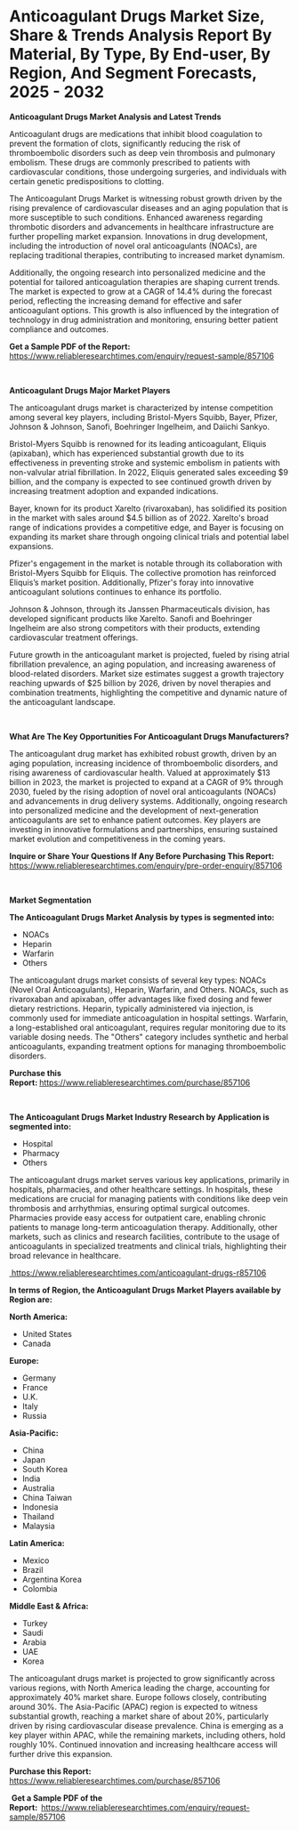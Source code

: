 <p><h1>Anticoagulant Drugs Market Size, Share & Trends Analysis Report By Material, By Type, By End-user, By Region, And Segment Forecasts, 2025 - 2032</h1></p><p><strong>Anticoagulant Drugs Market Analysis and Latest Trends</strong></p>
<p><p>Anticoagulant drugs are medications that inhibit blood coagulation to prevent the formation of clots, significantly reducing the risk of thromboembolic disorders such as deep vein thrombosis and pulmonary embolism. These drugs are commonly prescribed to patients with cardiovascular conditions, those undergoing surgeries, and individuals with certain genetic predispositions to clotting.</p><p>The Anticoagulant Drugs Market is witnessing robust growth driven by the rising prevalence of cardiovascular diseases and an aging population that is more susceptible to such conditions. Enhanced awareness regarding thrombotic disorders and advancements in healthcare infrastructure are further propelling market expansion. Innovations in drug development, including the introduction of novel oral anticoagulants (NOACs), are replacing traditional therapies, contributing to increased market dynamism.</p><p>Additionally, the ongoing research into personalized medicine and the potential for tailored anticoagulation therapies are shaping current trends. The market is expected to grow at a CAGR of 14.4% during the forecast period, reflecting the increasing demand for effective and safer anticoagulant options. This growth is also influenced by the integration of technology in drug administration and monitoring, ensuring better patient compliance and outcomes.</p></p>
<p><strong>Get a Sample PDF of the Report:&nbsp;</strong> <a href="https://www.reliableresearchtimes.com/enquiry/request-sample/857106?utm_campaign=3113&utm_medium=2&utm_source=Github&utm_content=ia&utm_term=19042025&utm_id=anticoagulant-drugs">https://www.reliableresearchtimes.com/enquiry/request-sample/857106</a></p>
<p>&nbsp;</p>
<p><strong>Anticoagulant Drugs Major Market Players</strong></p>
<p><p>The anticoagulant drugs market is characterized by intense competition among several key players, including Bristol-Myers Squibb, Bayer, Pfizer, Johnson & Johnson, Sanofi, Boehringer Ingelheim, and Daiichi Sankyo. </p><p>Bristol-Myers Squibb is renowned for its leading anticoagulant, Eliquis (apixaban), which has experienced substantial growth due to its effectiveness in preventing stroke and systemic embolism in patients with non-valvular atrial fibrillation. In 2022, Eliquis generated sales exceeding $9 billion, and the company is expected to see continued growth driven by increasing treatment adoption and expanded indications.</p><p>Bayer, known for its product Xarelto (rivaroxaban), has solidified its position in the market with sales around $4.5 billion as of 2022. Xarelto's broad range of indications provides a competitive edge, and Bayer is focusing on expanding its market share through ongoing clinical trials and potential label expansions.</p><p>Pfizer's engagement in the market is notable through its collaboration with Bristol-Myers Squibb for Eliquis. The collective promotion has reinforced Eliquis’s market position. Additionally, Pfizer's foray into innovative anticoagulant solutions continues to enhance its portfolio.</p><p>Johnson & Johnson, through its Janssen Pharmaceuticals division, has developed significant products like Xarelto. Sanofi and Boehringer Ingelheim are also strong competitors with their products, extending cardiovascular treatment offerings.</p><p>Future growth in the anticoagulant market is projected, fueled by rising atrial fibrillation prevalence, an aging population, and increasing awareness of blood-related disorders. Market size estimates suggest a growth trajectory reaching upwards of $25 billion by 2026, driven by novel therapies and combination treatments, highlighting the competitive and dynamic nature of the anticoagulant landscape.</p></p>
<p>&nbsp;</p>
<p><strong>What Are The Key Opportunities For Anticoagulant Drugs Manufacturers?</strong></p>
<p><p>The anticoagulant drug market has exhibited robust growth, driven by an aging population, increasing incidence of thromboembolic disorders, and rising awareness of cardiovascular health. Valued at approximately $13 billion in 2023, the market is projected to expand at a CAGR of 9% through 2030, fueled by the rising adoption of novel oral anticoagulants (NOACs) and advancements in drug delivery systems. Additionally, ongoing research into personalized medicine and the development of next-generation anticoagulants are set to enhance patient outcomes. Key players are investing in innovative formulations and partnerships, ensuring sustained market evolution and competitiveness in the coming years.</p></p>
<p><strong>Inquire or Share Your Questions If Any Before Purchasing This Report:</strong> <a href="https://www.reliableresearchtimes.com/enquiry/pre-order-enquiry/857106?utm_campaign=3113&utm_medium=2&utm_source=Github&utm_content=ia&utm_term=19042025&utm_id=anticoagulant-drugs">https://www.reliableresearchtimes.com/enquiry/pre-order-enquiry/857106</a></p>
<p>&nbsp;</p>
<p><strong>Market Segmentation</strong></p>
<p><strong>The Anticoagulant Drugs Market Analysis by types is segmented into:</strong></p>
<p><ul><li>NOACs</li><li>Heparin</li><li>Warfarin</li><li>Others</li></ul></p>
<p><p>The anticoagulant drugs market consists of several key types: NOACs (Novel Oral Anticoagulants), Heparin, Warfarin, and Others. NOACs, such as rivaroxaban and apixaban, offer advantages like fixed dosing and fewer dietary restrictions. Heparin, typically administered via injection, is commonly used for immediate anticoagulation in hospital settings. Warfarin, a long-established oral anticoagulant, requires regular monitoring due to its variable dosing needs. The "Others" category includes synthetic and herbal anticoagulants, expanding treatment options for managing thromboembolic disorders.</p></p>
<p><strong>Purchase this Report:&nbsp;</strong><a href="https://www.reliableresearchtimes.com/purchase/857106?utm_campaign=3113&utm_medium=2&utm_source=Github&utm_content=ia&utm_term=19042025&utm_id=anticoagulant-drugs">https://www.reliableresearchtimes.com/purchase/857106</a></p>
<p>&nbsp;</p>
<p><strong>The Anticoagulant Drugs Market Industry Research by Application is segmented into:</strong></p>
<p><ul><li>Hospital</li><li>Pharmacy</li><li>Others</li></ul></p>
<p><p>The anticoagulant drugs market serves various key applications, primarily in hospitals, pharmacies, and other healthcare settings. In hospitals, these medications are crucial for managing patients with conditions like deep vein thrombosis and arrhythmias, ensuring optimal surgical outcomes. Pharmacies provide easy access for outpatient care, enabling chronic patients to manage long-term anticoagulation therapy. Additionally, other markets, such as clinics and research facilities, contribute to the usage of anticoagulants in specialized treatments and clinical trials, highlighting their broad relevance in healthcare.</p></p>
<p><a href="https://www.reliableresearchtimes.com/anticoagulant-drugs-r857106?utm_campaign=3113&utm_medium=2&utm_source=Github&utm_content=ia&utm_term=19042025&utm_id=anticoagulant-drugs">&nbsp;https://www.reliableresearchtimes.com/anticoagulant-drugs-r857106</a></p>
<p><strong>In terms of Region, the Anticoagulant Drugs Market Players available by Region are:</strong></p>
<p>
    <p> <strong> North America: </strong>
        <ul>
            <li>United States</li>
            <li>Canada</li>
        </ul>
        </p> 
    <p> <strong> Europe: </strong>
        <ul>
            <li>Germany</li>
            <li>France</li>
            <li>U.K.</li>
            <li>Italy</li>
            <li>Russia</li>
        </ul>
        </p> 
    <p> <strong> Asia-Pacific: </strong>
        <ul>
            <li>China</li>
            <li>Japan</li>
            <li>South Korea</li>
            <li>India</li>
            <li>Australia</li>
            <li>China Taiwan</li>
            <li>Indonesia</li>
            <li>Thailand</li>
            <li>Malaysia</li>
        </ul>
        </p> 
    <p> <strong> Latin America: </strong>
        <ul>
            <li>Mexico</li>
            <li>Brazil</li>
            <li>Argentina Korea</li>
            <li>Colombia</li>
        </ul>
        </p> 
    <p> <strong> Middle East & Africa: </strong>
        <ul>
            <li>Turkey</li>
            <li>Saudi</li>
            <li>Arabia</li>
            <li>UAE</li>
            <li>Korea</li>
        </ul>
    </p>
    </p>
<p><p>The anticoagulant drugs market is projected to grow significantly across various regions, with North America leading the charge, accounting for approximately 40% market share. Europe follows closely, contributing around 30%. The Asia-Pacific (APAC) region is expected to witness substantial growth, reaching a market share of about 20%, particularly driven by rising cardiovascular disease prevalence. China is emerging as a key player within APAC, while the remaining markets, including others, hold roughly 10%. Continued innovation and increasing healthcare access will further drive this expansion.</p></p>
<p><strong>Purchase this Report: </strong><a href="https://www.reliableresearchtimes.com/purchase/857106?utm_campaign=3113&utm_medium=2&utm_source=Github&utm_content=ia&utm_term=19042025&utm_id=anticoagulant-drugs">https://www.reliableresearchtimes.com/purchase/857106</a></p>
<p>&nbsp;<strong>Get a Sample PDF of the Report:&nbsp;&nbsp;</strong><a href="https://www.reliableresearchtimes.com/enquiry/request-sample/857106?utm_campaign=3113&utm_medium=2&utm_source=Github&utm_content=ia&utm_term=19042025&utm_id=anticoagulant-drugs">https://www.reliableresearchtimes.com/enquiry/request-sample/857106</a></p>
<p><strong></strong></p>
<p><p></p><p></p><p></p></p>